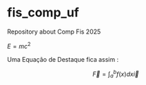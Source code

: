 # fis_comp_uf
Repository about Comp Fis 2025


$E = mc^2$

Uma Equação de Destaque fica assim :

$$ \vec{F} = \int_a^b f(x)dx  \vec{i} $$

